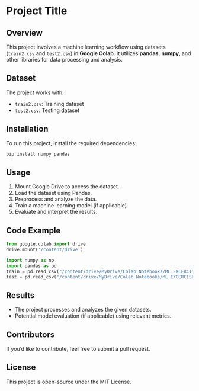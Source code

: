 # Project Title

## Overview
This project involves a machine learning workflow using datasets (`train2.csv` and `test2.csv`) in **Google Colab**. It utilizes **pandas**, **numpy**, and other libraries for data processing and analysis.

## Dataset
The project works with:
- `train2.csv`: Training dataset
- `test2.csv`: Testing dataset

## Installation
To run this project, install the required dependencies:
```bash
pip install numpy pandas
```

## Usage
1. Mount Google Drive to access the dataset.
2. Load the dataset using Pandas.
3. Preprocess and analyze the data.
4. Train a machine learning model (if applicable).
5. Evaluate and interpret the results.



## Code Example
```python
from google.colab import drive
drive.mount('/content/drive')

import numpy as np
import pandas as pd
train = pd.read_csv("/content/drive/MyDrive/Colab Notebooks/ML EXCERCISES/train2.csv").set_index("id")
test = pd.read_csv("/content/drive/MyDrive/Colab Notebooks/ML EXCERCISES/test2.csv").set_index("id")
```

## Results
- The project processes and analyzes the given datasets.
- Potential model evaluation (if applicable) using relevant metrics.

## Contributors
If you’d like to contribute, feel free to submit a pull request.

## License
This project is open-source under the MIT License.




